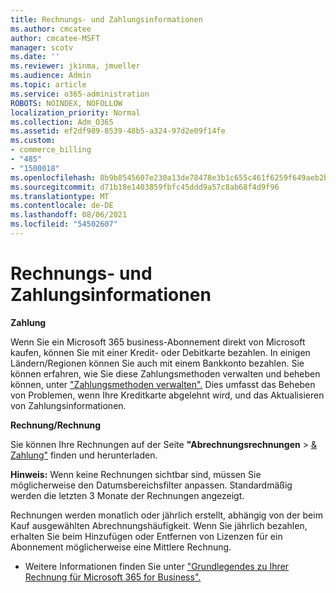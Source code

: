 ```yaml
---
title: Rechnungs- und Zahlungsinformationen
ms.author: cmcatee
author: cmcatee-MSFT
manager: scotv
ms.date: ''
ms.reviewer: jkinma, jmueller
ms.audience: Admin
ms.topic: article
ms.service: o365-administration
ROBOTS: NOINDEX, NOFOLLOW
localization_priority: Normal
ms.collection: Adm_O365
ms.assetid: ef2df989-8539-48b5-a324-97d2e09f14fe
ms.custom:
- commerce_billing
- "485"
- "1500018"
ms.openlocfilehash: 8b9b8545607e230a13de78478e3b1c655c461f6259f649aeb2b369d94d2697aa
ms.sourcegitcommit: d71b18e1403859fbfc45ddd9a57c8ab68f4d9f96
ms.translationtype: MT
ms.contentlocale: de-DE
ms.lasthandoff: 08/06/2021
ms.locfileid: "54502607"
---
```

# <a name="invoice-and-payment-information"></a>Rechnungs- und Zahlungsinformationen

**Zahlung**

Wenn Sie ein Microsoft 365 business-Abonnement direkt von Microsoft kaufen, können Sie mit einer Kredit- oder Debitkarte bezahlen.  In einigen Ländern/Regionen können Sie auch mit einem Bankkonto bezahlen.  Sie können erfahren, wie Sie diese Zahlungsmethoden verwalten und beheben können, unter ["Zahlungsmethoden verwalten".](/microsoft-365/commerce/billing-and-payments/manage-payment-methods) Dies umfasst das Beheben von Problemen, wenn Ihre Kreditkarte abgelehnt wird, und das Aktualisieren von Zahlungsinformationen.

**Rechnung/Rechnung**

Sie können Ihre Rechnungen auf der Seite **"Abrechnungsrechnungen**  >  [& Zahlung"](https://go.microsoft.com/fwlink/p/?linkid=848039) finden und herunterladen.  

**Hinweis:** Wenn keine Rechnungen sichtbar sind, müssen Sie möglicherweise den Datumsbereichsfilter anpassen.  Standardmäßig werden die letzten 3 Monate der Rechnungen angezeigt.

Rechnungen werden monatlich oder jährlich erstellt, abhängig von der beim Kauf ausgewählten Abrechnungshäufigkeit.  Wenn Sie jährlich bezahlen, erhalten Sie beim Hinzufügen oder Entfernen von Lizenzen für ein Abonnement möglicherweise eine Mittlere Rechnung.

- Weitere Informationen finden Sie unter ["Grundlegendes zu Ihrer Rechnung für Microsoft 365 for Business".](/microsoft-365/commerce/billing-and-payments/understand-your-invoice2)